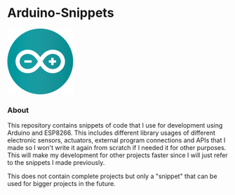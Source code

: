 # Arduino-Snippets 

![Arduino-Logo](/arduino_logo.png?raw=true)

### About
This repository contains snippets of code that I use for
development using Arduino and ESP8266. This includes different 
library usages of different electronic sensors, actuators,
external program connections and APIs that I made so I won't 
write it again  from scratch if I needed it for other purposes. 
This will make my development for other projects faster since I 
will just refer to the snippets I made previously.

This does not contain complete projects but only a "snippet" 
that can be used for bigger projects in the future.


